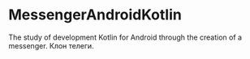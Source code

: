 # MessengerAndroidKotlin
The study of development Kotlin for Android through the creation of a messenger.
Клон телеги.
